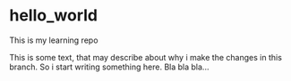 # hello_world
This is my learning repo

<start>
This is some text, that may describe about why i make the changes in this branch. 
So i start writing something here. Bla bla bla...
</start>

